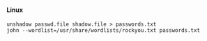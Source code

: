 #### Linux

```
unshadow passwd.file shadow.file > passwords.txt
john --wordlist=/usr/share/wordlists/rockyou.txt passwords.txt
```


